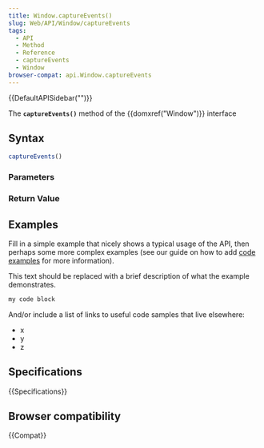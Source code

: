 ```yaml
---
title: Window.captureEvents()
slug: Web/API/Window/captureEvents
tags:
  - API
  - Method
  - Reference
  - captureEvents
  - Window
browser-compat: api.Window.captureEvents
---
```

{{DefaultAPISidebar("")}}

The **`captureEvents()`** method of the {{domxref("Window")}} interface 

## Syntax

```js
captureEvents()
```

### Parameters



### Return Value



## Examples

Fill in a simple example that nicely shows a typical usage of the API, then perhaps some more complex examples (see our guide on how to add [code examples](/en-US/docs/MDN/Contribute/Structures/Code_examples) for more information).

This text should be replaced with a brief description of what the example demonstrates.

```js
my code block
```

And/or include a list of links to useful code samples that live elsewhere:

*   x
*   y
*   z

## Specifications

{{Specifications}}

## Browser compatibility

{{Compat}}


